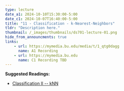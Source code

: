 ```yaml
---
type: lecture
date_a1: 2024-10-10T15:30:00-5:00
date_c1: 2024-10-07T16:40:00-5:00
title: "11 - Classification - k-Nearest-Neighbors"
tldr: "Description here."
thumbnail: /_images/thumbnails/ds701-lecture-01.png
hide_from_announcments: true
links: 
    - url: https://mymedia.bu.edu/media/t/1_qtg0dagg
      name: A1 Recording
    - url: https://mymedia.bu.edu
      name: C1 Recording TBD
---
```


**Suggested Readings:**
- [Classification II -- kNN](https://tools4ds.github.io/DS701-Course-Notes/15-Classification-II-kNN.html)

